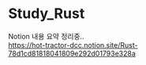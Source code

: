 # Study_Rust

Notion 내용 요약 정리중.. 
<br>
https://hot-tractor-dcc.notion.site/Rust-78d1cd81818041809e292d01793e328a
